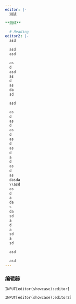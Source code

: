 ```yaml
---
editor: |-
  测试

**测试**

  # Heading
editor2: |-
  asd

  asd
  asd

  as
  d
  asd
  as
  d
  as
  da
  sd

  asd

  as
  d
  as
  d
  as
  d
  as
  d
  as
  d
  a
  d
  as
  d
  as
  dasda
  \\asd
  as
  d
  a
  da
  s
  da
  sd
  a
  d
  a
  sd
  a
  sd

  asd

  asd
---
```


### 编辑器

```meta-bind
INPUT[editor(showcase):editor]
```

```meta-bind
INPUT[editor(showcase):editor2]
```
